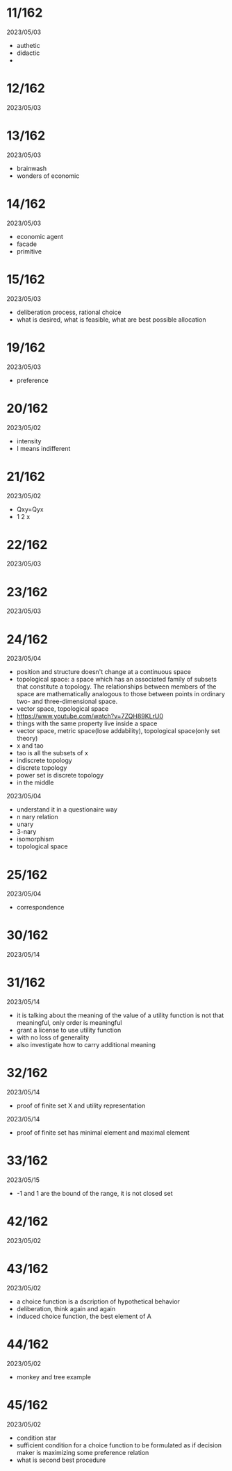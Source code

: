 # 11/162

2023/05/03

- authetic
- didactic
- 

# 12/162

2023/05/03

# 13/162

2023/05/03

- brainwash
- wonders of economic

# 14/162

2023/05/03

- economic agent
- facade
- primitive

# 15/162

2023/05/03

- deliberation process, rational choice
- what is desired, what is feasible, what are best possible allocation

# 19/162

2023/05/03

- preference

# 20/162

2023/05/02

- intensity
- I means indifferent

# 21/162

2023/05/02

- Qxy=Qyx
- 1 2 x

# 22/162

2023/05/03

# 23/162

2023/05/03

# 24/162

2023/05/04

- position and structure doesn't change at a continuous space
- topological space: a space which has an associated family of subsets that constitute a topology. The relationships between members of the space are mathematically analogous to those between points in ordinary two- and three-dimensional space.
- vector space, topological space
- https://www.youtube.com/watch?v=7ZQH89KLrU0
- things with the same property live inside a space
- vector space, metric space(lose addability), topological space(only set theory)
- x and tao
- tao is all the subsets of x
- indiscrete topology
- discrete topology
- power set is discrete topology
- in the middle

2023/05/04

- understand it in a questionaire way
- n nary relation
- unary
- 3-nary
- isomorphism
- topological space

# 25/162

2023/05/04

- correspondence

# 30/162

2023/05/14

# 31/162

2023/05/14

- it is talking about the meaning of the value of a utility function is not that meaningful, only order is meaningful
- grant a license to use utility function
- with no loss of generality
- also investigate how to carry additional meaning

# 32/162

2023/05/14

- proof of finite set X and utility representation

2023/05/14

- proof of finite set has minimal element and maximal element

# 33/162

2023/05/15

- -1 and 1 are the bound of the range, it is not closed set

# 42/162

2023/05/02

# 43/162

2023/05/02

- a choice function is a dscription of hypothetical behavior
- deliberation, think again and again
- induced choice function, the best element of A

# 44/162

2023/05/02

- monkey and tree example

# 45/162

2023/05/02

- condition star
- sufficient condition for a choice function to be formulated as if decision maker is maximizing some preference relation
- what is second best procedure
